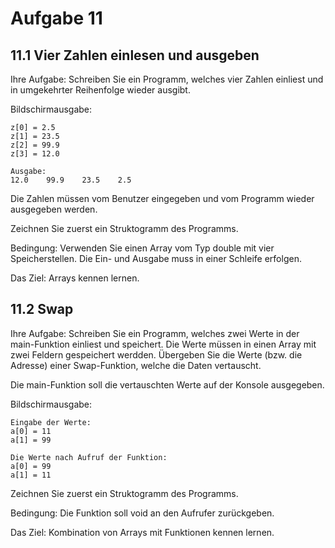 # Aufgabe 11
## 11.1 Vier Zahlen einlesen und ausgeben

Ihre Aufgabe: Schreiben Sie ein Programm, welches vier Zahlen einliest
und in umgekehrter Reihenfolge wieder ausgibt.

Bildschirmausgabe:
```
z[0] = 2.5
z[1] = 23.5
z[2] = 99.9
z[3] = 12.0

Ausgabe:
12.0    99.9    23.5    2.5
```

Die Zahlen müssen vom Benutzer eingegeben und vom Programm wieder
ausgegeben werden.

Zeichnen Sie zuerst ein Struktogramm des Programms.

Bedingung: Verwenden Sie einen Array vom Typ double mit vier
Speicherstellen. Die Ein- und Ausgabe muss in einer Schleife erfolgen.

Das Ziel: Arrays kennen lernen.

## 11.2 Swap

Ihre Aufgabe: Schreiben Sie ein Programm, welches zwei Werte in der
main-Funktion einliest und speichert. Die Werte müssen in einen Array
mit zwei Feldern gespeichert werdden. Übergeben Sie die Werte
(bzw. die Adresse) einer Swap-Funktion, welche die Daten vertauscht.

Die main-Funktion soll die vertauschten Werte auf der Konsole ausgegeben.

Bildschirmausgabe:
```
Eingabe der Werte:
a[0] = 11
a[1] = 99

Die Werte nach Aufruf der Funktion:
a[0] = 99
a[1] = 11
```

Zeichnen Sie zuerst ein Struktogramm des Programms.

Bedingung: Die Funktion soll void an den Aufrufer zurückgeben.

Das Ziel: Kombination von Arrays mit Funktionen kennen lernen.